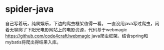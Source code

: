 # spider-java
自己写着玩，纯属娱乐，下边的爬虫框架值得一看。 
一直没用java写过爬虫，闲着无聊爬了下阳光电影网站上的电影资源，代码基于webmagic https://github.com/code4craft/webmagic java爬虫框架。结合spring和mybatis将爬出得结果入库。
